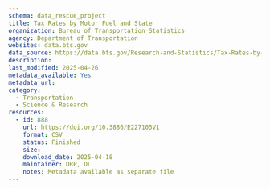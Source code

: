 ```yaml
---
schema: data_rescue_project 
title: Tax Rates by Motor Fuel and State
organization: Bureau of Transportation Statistics
agency: Department of Transportation
websites: data.bts.gov
data_source: https://data.bts.gov/Research-and-Statistics/Tax-Rates-by-Motor-Fuel-and-State/e5cn-ri8q/about_data
description: 
last_modified: 2025-04-26
metadata_available: Yes
metadata_url: 
category:
  - Transportation 
  - Science & Research 
resources:
  - id: 888
    url: https://doi.org/10.3886/E227105V1
    format: CSV
    status: Finished
    size: 
    download_date: 2025-04-18
    maintainer: DRP, DL
    notes: Metadata available as separate file
---
```

